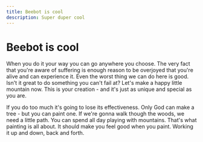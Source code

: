 ```yaml
---
title: Beebot is cool
description: Super duper cool
---
```


# Beebot is cool

When you do it your way you can go anywhere you choose. The very fact that you're aware of suffering is enough reason to be overjoyed that you're alive and can experience it. Even the worst thing we can do here is good. Isn't it great to do something you can't fail at? Let's make a happy little mountain now. This is your creation - and it's just as unique and special as you are.

If you do too much it's going to lose its effectiveness. Only God can make a tree - but you can paint one. If we're gonna walk though the woods, we need a little path. You can spend all day playing with mountains. That's what painting is all about. It should make you feel good when you paint. Working it up and down, back and forth.
